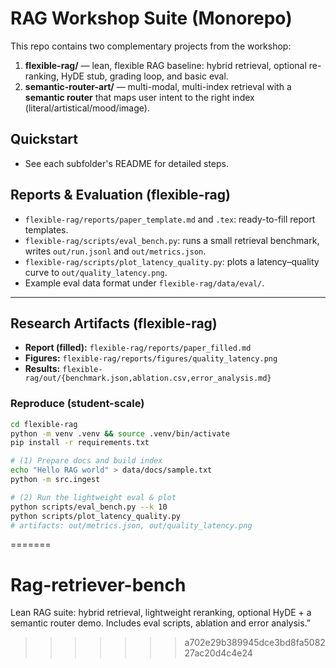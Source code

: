 # RAG Workshop Suite (Monorepo)

This repo contains two complementary projects from the workshop:

1) **flexible-rag/** — lean, flexible RAG baseline: hybrid retrieval, optional re-ranking, HyDE stub, grading loop, and basic eval.
2) **semantic-router-art/** — multi-modal, multi-index retrieval with a **semantic router** that maps user intent to the right index (literal/artistical/mood/image).

## Quickstart
- See each subfolder's README for detailed steps.


## Reports & Evaluation (flexible-rag)
- `flexible-rag/reports/paper_template.md` and `.tex`: ready-to-fill report templates.
- `flexible-rag/scripts/eval_bench.py`: runs a small retrieval benchmark, writes `out/run.jsonl` and `out/metrics.json`.
- `flexible-rag/scripts/plot_latency_quality.py`: plots a latency–quality curve to `out/quality_latency.png`.
- Example eval data format under `flexible-rag/data/eval/`.

---

## Research Artifacts (flexible-rag)
- **Report (filled):** `flexible-rag/reports/paper_filled.md`
- **Figures:** `flexible-rag/reports/figures/quality_latency.png`
- **Results:** `flexible-rag/out/{benchmark.json,ablation.csv,error_analysis.md}`

### Reproduce (student-scale)
```bash
cd flexible-rag
python -m venv .venv && source .venv/bin/activate
pip install -r requirements.txt

# (1) Prepare docs and build index
echo "Hello RAG world" > data/docs/sample.txt
python -m src.ingest

# (2) Run the lightweight eval & plot
python scripts/eval_bench.py --k 10
python scripts/plot_latency_quality.py
# artifacts: out/metrics.json, out/quality_latency.png
```
=======
# Rag-retriever-bench
Lean RAG suite: hybrid retrieval, lightweight reranking, optional HyDE + a semantic router demo. Includes eval scripts, ablation and error analysis.”
>>>>>>> a702e29b389945dce3bd8fa508227ac20d4c4e24

